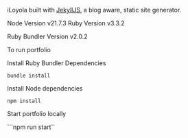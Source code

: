 iLoyola built with [JekyllJS](https://jekyllrb.com/), a blog aware, static site generator.

Node Version v21.7.3
Ruby Version v3.3.2

Ruby Bundler Version v2.0.2

To run portfolio

Install Ruby Bundler Dependencies

```bundle install```

Install Node dependencies

```npm install```

Start portfolio locally

```npm run start``

